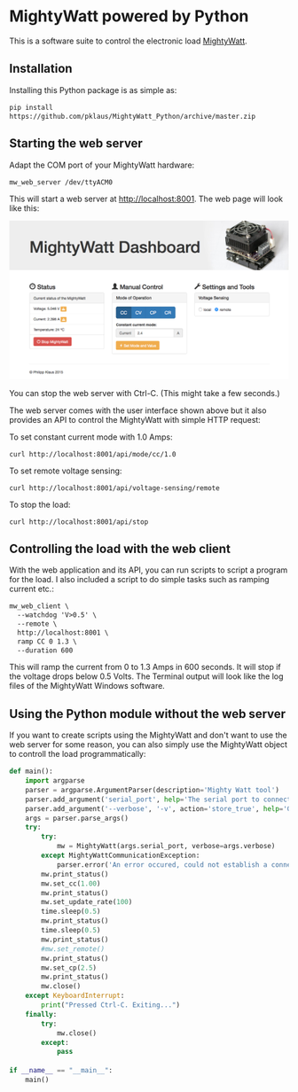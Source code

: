 MightyWatt powered by Python
============================

This is a software suite to control the electronic load [MightyWatt][].


Installation
------------

Installing this Python package is as simple as:

    pip install https://github.com/pklaus/MightyWatt_Python/archive/master.zip

Starting the web server
-----------------------

Adapt the COM port of your MightyWatt hardware:

    mw_web_server /dev/ttyACM0

This will start a web server at <http://localhost:8001>.
The web page will look like this:

![screenshot of the web interface](./docs/web-screenshot.png)

You can stop the web server with Ctrl-C. (This might take a few seconds.)

The web server comes with the user interface shown above but it also provides
an API to control the MightyWatt with simple HTTP request:

To set constant current mode with 1.0 Amps:

    curl http://localhost:8001/api/mode/cc/1.0

To set remote voltage sensing:

    curl http://localhost:8001/api/voltage-sensing/remote

To stop the load:

    curl http://localhost:8001/api/stop

Controlling the load with the web client
----------------------------------------

With the web application and its API, you can run scripts
to script a program for the load. I also included a script
to do simple tasks such as ramping current etc.:

    mw_web_client \
      --watchdog 'V>0.5' \
      --remote \
      http://localhost:8001 \
      ramp CC 0 1.3 \
      --duration 600

This will ramp the current from 0 to 1.3 Amps in 600 seconds.
It will stop if the voltage drops below 0.5 Volts.
The Terminal output will look like the log files of the MightyWatt Windows software.

Using the Python module without the web server
----------------------------------------------

If you want to create scripts using the MightyWatt and don't want to
use the web server for some reason, you can also simply use the
MightyWatt object to controll the load programmatically:

```python
def main():
    import argparse
    parser = argparse.ArgumentParser(description='Mighty Watt tool')
    parser.add_argument('serial_port', help='The serial port to connect to')
    parser.add_argument('--verbose', '-v', action='store_true', help='Generate verbose output')
    args = parser.parse_args()
    try:
        try:
            mw = MightyWatt(args.serial_port, verbose=args.verbose)
        except MightyWattCommunicationException:
            parser.error('An error occured, could not establish a connection to the device.')
        mw.print_status()
        mw.set_cc(1.00)
        mw.print_status()
        mw.set_update_rate(100)
        time.sleep(0.5)
        mw.print_status()
        time.sleep(0.5)
        mw.print_status()
        #mw.set_remote()
        mw.print_status()
        mw.set_cp(2.5)
        mw.print_status()
        mw.close()
    except KeyboardInterrupt:
        print("Pressed Ctrl-C. Exiting...")
    finally:
        try:
            mw.close()
        except:
            pass

if __name__ == "__main__":
    main()
```

[MightyWatt]: http://kaktuscircuits.blogspot.cz/2014/07/mightywatt-revison-2-now-50-mightier.html
